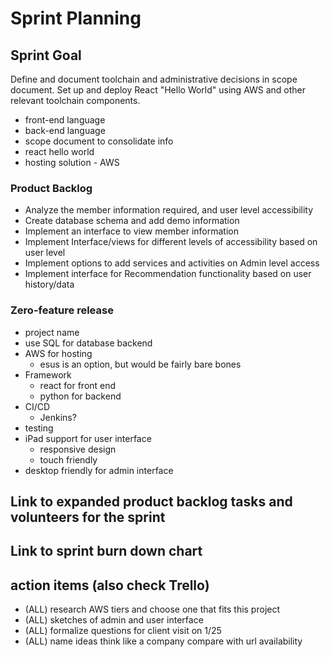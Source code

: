 # Sprint Planning

## Sprint Goal

Define and document toolchain and administrative decisions in scope document. Set up and deploy React "Hello World" using AWS and other relevant toolchain components.

* front-end language
* back-end language
* scope document to consolidate info
* react hello world
* hosting solution - AWS

### Product Backlog

* Analyze the member information required, and user level accessibility
* Create database schema and add demo information
* Implement an interface to view member information
* Implement Interface/views for different levels of accessibility based on user level
* Implement options to add services and activities on Admin level access
* Implement interface for Recommendation functionality based on user history/data

### Zero-feature release

* project name
* use SQL for database backend
* AWS for hosting
  * esus is an option, but would be fairly bare bones
* Framework
  * react for front end
  * python for backend
* CI/CD
  * Jenkins?
* testing
* iPad support for user interface
  * responsive design
  * touch friendly
* desktop friendly for admin interface

## Link to expanded product backlog tasks and volunteers for the sprint

## Link to sprint burn down chart

## action items (also check Trello)

* (ALL) research AWS tiers and choose one that fits this project
* (ALL) sketches of admin and user interface
* (ALL) formalize questions for client visit on 1/25
* (ALL) name ideas think like a company compare with url availability
